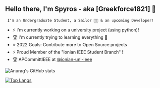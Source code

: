 ## Hello there, I'm Spyros - aka [Greekforce1821] 👋
     I'm an Undergraduate Student, a Sailor 👨⛵ & an upcoming Developer!
-  ⚡ I'm currently working on a university project (using python)!
- 🏆  I'm currently trying to learning everything 🤣
- ⭐  2022 Goals: Contribute more to Open Source projects
- ⚡ Proud Member of the "Ionian IEEE Student Branch" !
- 🏆 APCommittIEEE at [@ionian-uni-ieee](https://github.com/ionian-uni-ieee)

![Anurag's GitHub stats](https://github-readme-stats.vercel.app/api?username=greekforce1821&show_icons=true&theme=radical)

[![Top Langs](https://github-readme-stats.vercel.app/api/top-langs/?username=greekforce1821)](https://github.com/greekforce1821/github-readme-stats)


